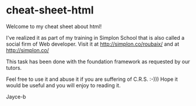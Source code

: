 # cheat-sheet-html

Welcome to my cheat sheet about html!

I've realized it as part of my training in Simplon School that is also called a social firm of Web developer. Visit it at http://simplon.co/roubaix/ and at http://simplon.co/

This task has been done with the foundation framework as requested by our tutors.

Feel free to use it and abuse it if you are suffering of C.R.S. :-)))
Hope it would be useful and you will enjoy to reading it.

Jayce-b
